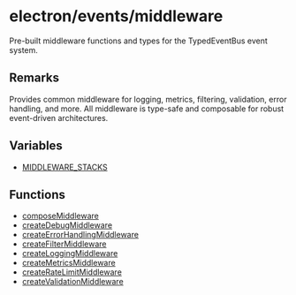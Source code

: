 # electron/events/middleware

Pre-built middleware functions and types for the TypedEventBus event system.

## Remarks

Provides common middleware for logging, metrics, filtering, validation, error
handling, and more. All middleware is type-safe and composable for robust
event-driven architectures.

## Variables

- [MIDDLEWARE\_STACKS](variables/MIDDLEWARE_STACKS.md)

## Functions

- [composeMiddleware](functions/composeMiddleware.md)
- [createDebugMiddleware](functions/createDebugMiddleware.md)
- [createErrorHandlingMiddleware](functions/createErrorHandlingMiddleware.md)
- [createFilterMiddleware](functions/createFilterMiddleware.md)
- [createLoggingMiddleware](functions/createLoggingMiddleware.md)
- [createMetricsMiddleware](functions/createMetricsMiddleware.md)
- [createRateLimitMiddleware](functions/createRateLimitMiddleware.md)
- [createValidationMiddleware](functions/createValidationMiddleware.md)
